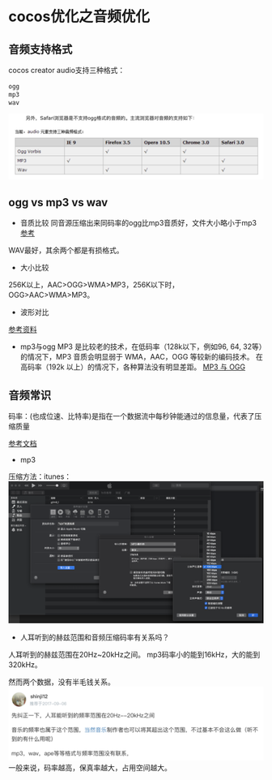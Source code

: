 # cocos优化之音频优化

## 音频支持格式

cocos creator audio支持三种格式：

    ogg 
    mp3 
    wav

![音频支持格式][5]

## ogg vs mp3 vs wav

 - 音质比较
同音源压缩出来同码率的ogg比mp3音质好，文件大小略小于mp3[参考][2]

WAV最好，其余两个都是有损格式。

 - 大小比较

 256K以上，AAC>OGG>WMA>MP3，256K以下时，OGG>AAC>WMA>MP3。

 - 波形对比

[参考资料][4]
 
 - mp3与ogg
MP3 是比较老的技术，在低码率（128k以下，例如96, 64, 32等）的情况下，MP3 音质会明显弱于 WMA，AAC，OGG 等较新的编码技术。
在高码率（192k 以上）的情况下，各种算法没有明显差距。
[MP3 与 OGG][7]

## 音频常识

码率：(也成位速、比特率)是指在一个数据流中每秒钟能通过的信息量，代表了压缩质量

[参考文档][3]

 - mp3

压缩方法：itunes：
![itunes导出mp3][1]

 - 人耳听到的赫兹范围和音频压缩码率有关系吗？

人耳听到的赫兹范围在20Hz~20kHz之间。
mp3码率小的能到16kHz，大的能到320kHz。

然而两个数据，没有半毛钱关系。![人耳听到的赫兹范围和音频压缩码率有关系吗][6]
一般来说，码率越高，保真率越大，占用空间越大。


[1]: https://github.com/sanyuancap/sanyuancap.github.com/blob/master/assets/blogImg/cocos-creator/cocos-creator-itunes_mp3.png?raw=true
[2]: https://zhidao.baidu.com/question/336451301.html
[3]: https://www.jianshu.com/p/86e1b1017564
[4]: http://www.leawo.cn/space-138176-do-thread-id-58841.html
[5]: https://github.com/sanyuancap/sanyuancap.github.com/blob/master/assets/blogImg/cocos-creator/cocos-creator-oggvsmp3vswav.png?raw=true
[6]: https://github.com/sanyuancap/sanyuancap.github.com/blob/master/assets/blogImg/cocos-creator/cocos-creator-kHz.png?raw=true
[7]: https://www.zhihu.com/question/20291001/answer/14641612